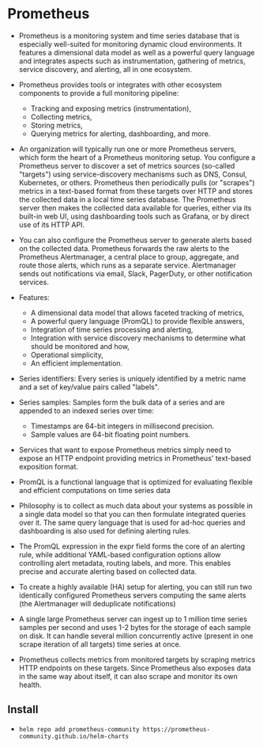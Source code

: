 # Prometheus

- Prometheus is a monitoring system and time series database that is especially well-suited for monitoring dynamic cloud environments. It features a dimensional data model as well as a powerful query language and integrates aspects such as instrumentation, gathering of metrics, service discovery, and alerting, all in one ecosystem.
- Prometheus provides tools or integrates with other ecosystem components to provide a full monitoring pipeline:
  - Tracking and exposing metrics (instrumentation),
  - Collecting metrics,
  - Storing metrics,
  - Querying metrics for alerting, dashboarding, and more.

- An organization will typically run one or more Prometheus servers, which form the heart of a Prometheus monitoring setup. You configure a Prometheus server to discover a set of metrics sources (so-called "targets") using service-discovery mechanisms such as DNS, Consul, Kubernetes, or others. Prometheus then periodically pulls (or "scrapes") metrics in a text-based format from these targets over HTTP and stores the collected data in a local time series database. The Prometheus server then makes the collected data available for queries, either via its built-in web UI, using dashboarding tools such as Grafana, or by direct use of its HTTP API.
- You can also configure the Prometheus server to generate alerts based on the collected data.  Prometheus forwards the raw alerts to the Prometheus Alertmanager, a central place to group, aggregate, and route those alerts, which runs as a separate service. Alertmanager sends out notifications via email, Slack, PagerDuty, or other notification services.
- Features:
  - A dimensional data model that allows faceted tracking of metrics,
  - A powerful query language (PromQL) to provide flexible answers,
  - Integration of time series processing and alerting,
  - Integration with service discovery mechanisms to determine what should be monitored and how,
  - Operational simplicity,
  - An efficient implementation.
- Series identifiers: Every series is uniquely identified by a metric name and a set of key/value pairs called "labels".
- Series samples: Samples form the bulk data of a series and are appended to an indexed series over time:
  - Timestamps are 64-bit integers in millisecond precision.
  - Sample values are 64-bit floating point numbers.
- Services that want to expose Prometheus metrics simply need to expose an HTTP endpoint providing metrics in Prometheus' text-based exposition format.
- PromQL is a functional language that is optimized for evaluating flexible and efficient computations on time series data
- Philosophy is to collect as much data about your systems as possible in a single data model so that you can then formulate integrated queries over it. The same query language that is used for ad-hoc queries and dashboarding is also used for defining alerting rules.
- The PromQL expression in the expr field forms the core of an alerting rule, while additional YAML-based configuration options allow controlling alert metadata, routing labels, and more. This enables precise and accurate alerting based on collected data.
- To create a highly available (HA) setup for alerting, you can still run two identically configured Prometheus servers computing the same alerts (the Alertmanager will deduplicate notifications)
- A single large Prometheus server can ingest up to 1 million time series samples per second and uses 1-2 bytes for the storage of each sample on disk. It can handle several million concurrently active (present in one scrape iteration of all targets) time series at once.
- Prometheus collects metrics from monitored targets by scraping metrics HTTP endpoints on these targets. Since Prometheus also exposes data in the same way about itself, it can also scrape and monitor its own health.

## Install

- `helm repo add prometheus-community https://prometheus-community.github.io/helm-charts`
